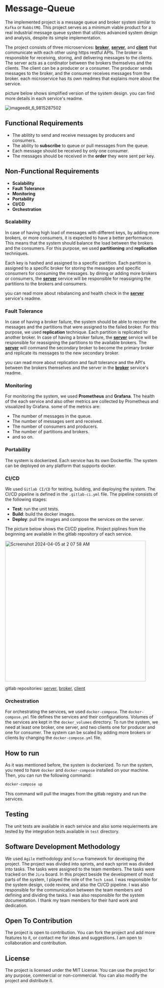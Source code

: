 # Message-Queue
The implemented project is a message queue and broker system similar to `Kafka` or `RabbitMQ`. This project serves as a minimum viable product for a real industrial message queue system that utilizes advanced system design and analysis, despite its simple implementation.

The project consists of three microservices: [**broker**](https://github.com/amirR01/Message-Queue/tree/main/broker), [**server**](https://github.com/amirR01/Message-Queue/tree/main/server), and [**client**](https://github.com/amirR01/Message-Queue/tree/main/client) that communicate with each other using https restful APIs. The broker is responsible for receiving, storing, and delivering messages to the clients. The server acts as a cordinator between the brokers themselves and the clients. The client can be a producer or a consumer. The producer sends messages to the broker, and the consumer receives messages from the broker. each microservice has its own readmes that explains more about the service.

picture below shows simplified version of the system design. you can find more details in each service's readme.

![imageedit_6_9815287502](https://github.com/amirR01/Message-Queue/assets/78862582/0cdef36a-1588-459c-8836-f4c26ee64eab)


## Functional Requirements
- The ablitity to send and receive messages by producers and consumers.
- The ability to **subscribe** to queue or pull messages from the queue.
- Each message should be received by only one consumer.
- The messages should be received in the **order** they were sent per key.

## Non-Functional Requirements
- **Scalability** 
- **Fault Tolerance**
- **Monitoring**
- **Portability**
- **CI/CD**
- **Orchestration**

### Scalability
In case of having high load of messages with different keys, by adding more brokers, or more consumers, it is expected to have a better performance. This means that the system should balance the load between the brokers and the consumers. For this purpose, we used **partitioning** and **replication** techniques.

Each key is hashed and assigned to a specific partition. Each partition is assigned to a specific broker for storing the messages and specific consumers for consuming the messages. by dining or adding more brokers or consumers, the [**server**](https://github.com/amirR01/Message-Queue/tree/main/server) service will be responsible for reassigning the partitions to the brokers and consumers.

you can read more about rebalancing and health check in the [**server**](https://github.com/amirR01/Message-Queue/tree/main/server) service's readme.

### Fault Tolerance
In case of having a broker failure, the system should be able to recover the messages and the partitions that were assigned to the failed broker. For this purpose, we used **replication** technique. Each partition is replicated to another broker. In case of having a broker failure, the [**server**](https://github.com/amirR01/Message-Queue/tree/main/server) service will be responsible for reassigning the partitions to the available brokers. The [**server**](https://github.com/amirR01/Message-Queue/tree/main/server) will command the secondary broker to become the primary broker and replicate its messages to the new secondary broker.

you can read more about replication and fault tolerance and the API's between the brokers themselves and the server in the [**broker**](https://github.com/amirR01/Message-Queue/tree/main/broker) service's readme.

### Monitoring
For monitoring the system, we used **Prometheus** and **Grafana**. The health of the each service and also other metrics are collected by Prometheus and visualized by Grafana. some of the metrics are:
- The number of messages in the queue.
- The number of messages sent and received.
- The number of consumers and producers.
- The number of partitions and brokers.
- and so on.

### Portability
The system is dockerized. Each service has its own Dockerfile. The system can be deployed on any platform that supports docker. 

### CI/CD
We used `Gitlab CI/CD` for testing, building, and deploying the system. The CI/CD pipeline is defined in the `.gitlab-ci.yml` file. The pipeline consists of the following stages:
- **Test**: run the unit tests.
- **Build**: build the docker images.
- **Deploy**: pull the images and compose the services on the server.

The picture below shows the CI/CD pipeline. Project piplines from the beginning are available in the gitlab repository of each service.

<img width="459" alt="Screenshot 2024-04-05 at 2 07 58 AM" src="https://github.com/amirR01/Message-Queue/assets/78862582/35ed9903-f60c-4093-b188-8fae5611429c">


gitlab repositories:
[server](https://gitlab.com/amirR01/MQ-SAD-1402-1-SERVER), [broker](https://gitlab.com/amirR01/mq-sad-1402-1-broker), [client](https://gitlab.com/amirR01/mq-sad-1402-1-java-client)

### Orchestration
For orchestrating the services, we used `docker-compose`. The `docker-compose.yml` file defines the services and their configurations. Volumes of the services are kept in the `docker_volumes` directory. To run the system, we need at least one broker, one server, and two clients one for producer and one for consumer. The system can be scaled by adding more brokers or clients by changing the `docker-compose.yml` file.

## How to run
As it was mentioned before, the system is dockerized. To run the system, you need to have `docker` and `docker-compose` installed on your machine. Then, you can run the following command:
```bash
docker-compose up
```
This command will pull the images from the gitlab registry and run the services. 

## Testing
The unit tests are available in each service and also some requierments are tested by the integration tests available in `test` directory. 

## Software Development Methodology
We used `Agile` methodology and `Scrum` framework for developing the project. The project was divided into sprints, and each sprint was divided into tasks. The tasks were assigned to the team members. The tasks were tracked on the `Jira` board. 
In this project beside the development of most parts of the system, I played the role of the `Tech Lead`. I was responsible for the system design, code review, and also the CI/CD pipeline. I was also responsible for the communication between the team members and defining and dividing the tasks. I was also responsible for the system documentation. I thank my team members for their hard work and dedication.

## Open To Contribution
The project is open to contribution. You can fork the project and add more features to it, or contact me for ideas and suggestions. I am open to collaboration and contribution.

## License
The project is licensed under the MIT License. You can use the project for any purpose, commercial or non-commercial. You can also modify the project and distribute it. 
